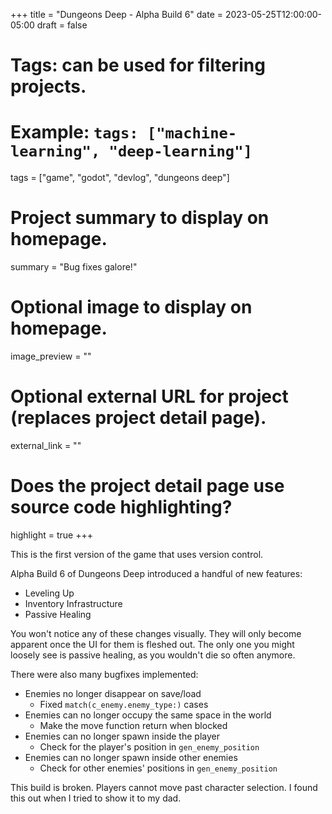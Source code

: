 +++
title = "Dungeons Deep - Alpha Build 6"
date = 2023-05-25T12:00:00-05:00
draft = false

# Tags: can be used for filtering projects.
# Example: `tags: ["machine-learning", "deep-learning"]`
tags = ["game", "godot", "devlog", "dungeons deep"]

# Project summary to display on homepage.
summary = "Bug fixes galore!"

# Optional image to display on homepage.
image_preview = ""

# Optional external URL for project (replaces project detail page).
external_link = ""

# Does the project detail page use source code highlighting?
highlight = true
+++

This is the first version of the game that uses version control.

Alpha Build 6 of Dungeons Deep introduced a handful of new features:

- Leveling Up
- Inventory Infrastructure
- Passive Healing

You won't notice any of these changes visually. They will only become apparent once the UI for them is fleshed out. The only one you might loosely see is passive healing, as you wouldn't die so often anymore.

There were also many bugfixes implemented:
- Enemies no longer disappear on save/load
  - Fixed `match(c_enemy.enemy_type:)` cases
- Enemies can no longer occupy the same space in the world
  - Make the move function return when blocked
- Enemies can no longer spawn inside the player
  - Check for the player's position in `gen_enemy_position`
- Enemies can no longer spawn inside other enemies
  - Check for other enemies' positions in `gen_enemy_position`

This build is broken. Players cannot move past character selection. I found this out when I tried to show it to my dad.